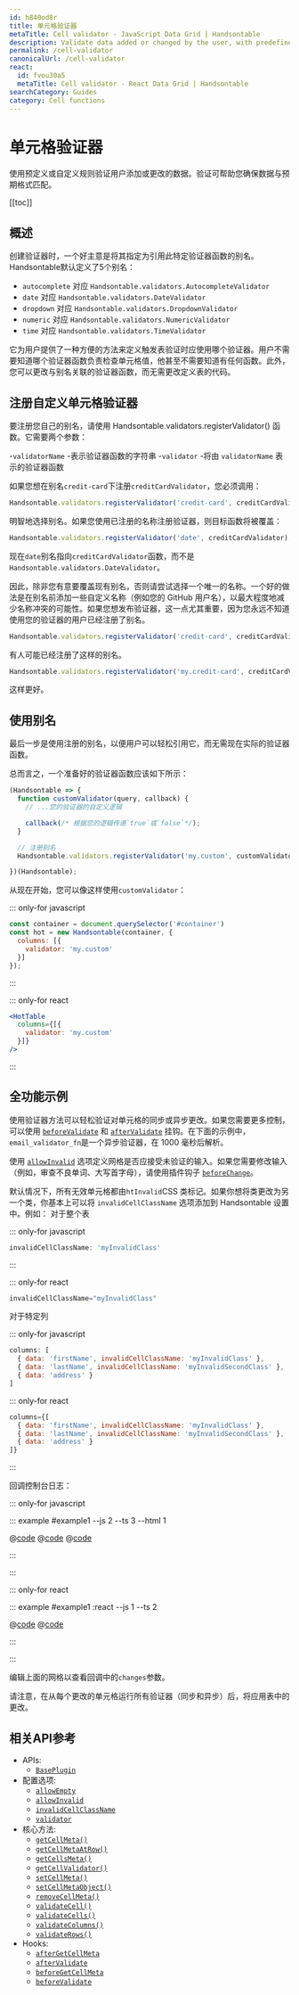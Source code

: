```yaml
---
id: h840od8r
title: 单元格验证器
metaTitle: Cell validator - JavaScript Data Grid | Handsontable
description: Validate data added or changed by the user, with predefined or custom rules. Validation helps you make sure that the data matches the expected format.
permalink: /cell-validator
canonicalUrl: /cell-validator
react:
  id: fvou30a5
  metaTitle: Cell validator - React Data Grid | Handsontable
searchCategory: Guides
category: Cell functions
---
```


# 单元格验证器

使用预定义或自定义规则验证用户添加或更改的数据。验证可帮助您确保数据与预期格式匹配。

[[toc]]

## 概述

创建验证器时，一个好主意是将其指定为引用此特定验证器函数的别名。 Handsontable默认定义了5个别名：

- `autocomplete` 对应 `Handsontable.validators.AutocompleteValidator`
- `date` 对应 `Handsontable.validators.DateValidator`
- `dropdown` 对应 `Handsontable.validators.DropdownValidator`
- `numeric` 对应 `Handsontable.validators.NumericValidator`
- `time` 对应 `Handsontable.validators.TimeValidator`

它为用户提供了一种方便的方法来定义触发表验证时应使用哪个验证器。用户不需要知道哪个验证器函数负责检查单元格值，他甚至不需要知道有任何函数。此外，您可以更改与别名关联的验证器函数，而无需更改定义表的代码。

## 注册自定义单元格验证器

要注册您自己的别名，请使用 Handsontable.validators.registerValidator() 函数。它需要两个参数：

-`validatorName` -表示验证器函数的字符串
-`validator` -将由 `validatorName` 表示的验证器函数

如果您想在别名`credit-card`下注册`creditCardValidator`，您必须调用：

```js
Handsontable.validators.registerValidator('credit-card', creditCardValidator);
```

明智地选择别名。如果您使用已注册的名称注册验证器，则目标函数将被覆盖：

```js
Handsontable.validators.registerValidator('date', creditCardValidator);
```
现在`date`别名指向`creditCardValidator`函数，而不是`Handsontable.validators.DateValidator`。

因此，除非您有意要覆盖现有别名，否则请尝试选择一个唯一的名称。一个好的做法是在别名前添加一些自定义名称（例如您的 GitHub 用户名），以最大程度地减少名称冲突的可能性。如果您想发布验证器，这一点尤其重要，因为您永远不知道使用您的验证器的用户已经注册了别名。

```js
Handsontable.validators.registerValidator('credit-card', creditCardValidator);
```

有人可能已经注册了这样的别名。

```js
Handsontable.validators.registerValidator('my.credit-card', creditCardValidator);
```

这样更好。

## 使用别名

最后一步是使用注册的别名，以便用户可以轻松引用它，而无需现在实际的验证器函数。

总而言之，一个准备好的验证器函数应该如下所示：

```js
(Handsontable => {
  function customValidator(query, callback) {
    // ...您的验证器的自定义逻辑

    callback(/* 根据您的逻辑传递`true`或`false`*/);
  }

  // 注册别名
  Handsontable.validators.registerValidator('my.custom', customValidator);

})(Handsontable);
```

从现在开始，您可以像这样使用`customValidator`：

::: only-for javascript

```js
const container = document.querySelector('#container')
const hot = new Handsontable(container, {
  columns: [{
    validator: 'my.custom'
  }]
});
```

:::

::: only-for react

```jsx
<HotTable
  columns={[{
    validator: 'my.custom'
  }]}
/>
```

:::

## 全功能示例

使用验证器方法可以轻松验证对单元格的同步或异步更改。如果您需要更多控制，可以使用 [`beforeValidate`](@/api/hooks.md#beforevalidate) 和 [`afterValidate`](@/api/hooks.md#aftervalidate) 挂钩。在下面的示例中，`email_validator_fn`是一个异步验证器，在 1000 毫秒后解析。

使用 [`allowInvalid`](@/api/options.md#allowinvalid) 选项定义网格是否应接受未验证的输入。如果您需要修改输入（例如，审查不良单词、大写首字母），请使用插件钩子 [`beforeChange`](@/api/hooks.md#beforechange)。

默认情况下，所有无效单元格都由`htInvalid`CSS 类标记。如果你想将类更改为另一个类，你基本上可以将 `invalidCellClassName` 选项添加到 Handsontable 设置中。例如：
对于整个表

::: only-for javascript

```js
invalidCellClassName: 'myInvalidClass'
```

:::

::: only-for react

```jsx
invalidCellClassName="myInvalidClass"
```

对于特定列

::: only-for javascript

```js
columns: [
  { data: 'firstName', invalidCellClassName: 'myInvalidClass' },
  { data: 'lastName', invalidCellClassName: 'myInvalidSecondClass' },
  { data: 'address' }
]
```


::: only-for react

```jsx
columns={[
  { data: 'firstName', invalidCellClassName: 'myInvalidClass' },
  { data: 'lastName', invalidCellClassName: 'myInvalidSecondClass' },
  { data: 'address' }
]}
```

:::

回调控制台日志：

::: only-for javascript

::: example #example1 --js 2 --ts 3 --html 1

@[code](@/content/guides/cell-functions/cell-validator/javascript/example1.html)
@[code](@/content/guides/cell-functions/cell-validator/javascript/example1.js)
@[code](@/content/guides/cell-functions/cell-validator/javascript/example1.ts)

:::

:::

::: only-for react

::: example #example1 :react --js 1 --ts 2

@[code](@/content/guides/cell-functions/cell-validator/react/example1.jsx)
@[code](@/content/guides/cell-functions/cell-validator/react/example1.tsx)

:::

:::

编辑上面的网格以查看回调中的`changes`参数。

请注意，在从每个更改的单元格运行所有验证器（同步和异步）后，将应用表中的更改。

## 相关API参考

- APIs:
  - [`BasePlugin`](@/api/basePlugin.md)
- 配置选项:
  - [`allowEmpty`](@/api/options.md#allowempty)
  - [`allowInvalid`](@/api/options.md#allowinvalid)
  - [`invalidCellClassName`](@/api/options.md#invalidcellclassname)
  - [`validator`](@/api/options.md#validator)
- 核心方法:
  - [`getCellMeta()`](@/api/core.md#getcellmeta)
  - [`getCellMetaAtRow()`](@/api/core.md#getcellmetaatrow)
  - [`getCellsMeta()`](@/api/core.md#getcellsmeta)
  - [`getCellValidator()`](@/api/core.md#getcellvalidator)
  - [`setCellMeta()`](@/api/core.md#setcellmeta)
  - [`setCellMetaObject()`](@/api/core.md#setcellmetaobject)
  - [`removeCellMeta()`](@/api/core.md#removecellmeta)
  - [`validateCell()`](@/api/core.md#validatecell)
  - [`validateCells()`](@/api/core.md#validatecells)
  - [`validateColumns()`](@/api/core.md#validatecolumns)
  - [`validateRows()`](@/api/core.md#validaterows)
- Hooks:
  - [`afterGetCellMeta`](@/api/hooks.md#aftergetcellmeta)
  - [`afterValidate`](@/api/hooks.md#aftervalidate)
  - [`beforeGetCellMeta`](@/api/hooks.md#beforegetcellmeta)
  - [`beforeValidate`](@/api/hooks.md#beforevalidate)
